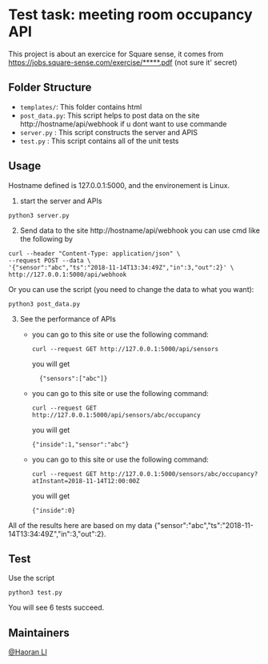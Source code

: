 # Test task: meeting room occupancy API
This project is about an exercice for Square sense, it comes from https://jobs.square-sense.com/exercise/*****.pdf (not sure it' secret)

## Folder Structure

- `templates/`: This folder contains html
- `post_data.py`: This script helps to post data on the site http://hostname/api/webhook if u dont want to use commande
- `server.py` : This script constructs the server and APIS
- `test.py` : This script contains all of the unit tests

## Usage
Hostname defined is 127.0.0.1:5000, and the environement is Linux.
1. start the server and APIs
```
python3 server.py
```
2. Send data to the site http://hostname/api/webhook
you can use cmd like the following by 
```
curl --header "Content-Type: application/json" \
--request POST --data \
'{"sensor":"abc","ts":"2018-11-14T13:34:49Z","in":3,"out":2}' \
http://127.0.0.1:5000/api/webhook
```
Or you can use the script (you need to change the data to what you want):
```
python3 post_data.py
```

3. See the performance of APIs
      * you can go to this site or use the following command:
        ```
        curl --request GET http://127.0.0.1:5000/api/sensors
        ```
        you will get
        ```
          {"sensors":["abc"]}
        ```

      * you can go to this site or use the following command:
        ```
        curl --request GET http://127.0.0.1:5000/api/sensors/abc/occupancy
        ```
        you will get 
        ```
        {"inside":1,"sensor":"abc"}
        ```

      * you can go to this site or use the following command:
        ```
        curl --request GET http://127.0.0.1:5000/sensors/abc/occupancy?atInstant=2018-11-14T12:00:00Z  
        ```
        you will get 
        ```
        {"inside":0}
        ```
  All of the results here are based on my data {"sensor":"abc","ts":"2018-11-14T13:34:49Z","in":3,"out":2}.  


## Test
Use the script
```
python3 test.py
```
You will see 6 tests succeed.



  


## Maintainers
[@Haoran LI](https://github.com/HaoranLI9)